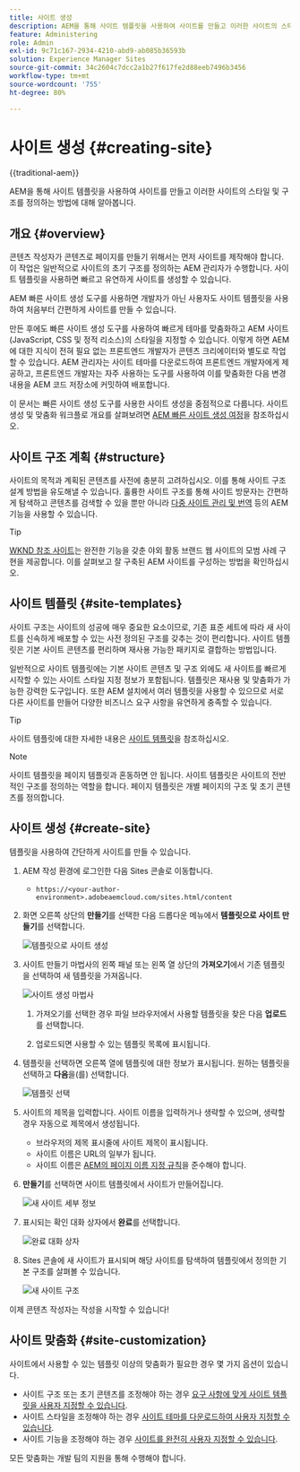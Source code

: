```yaml
---
title: 사이트 생성
description: AEM을 통해 사이트 템플릿을 사용하여 사이트를 만들고 이러한 사이트의 스타일 및 구조를 정의하는 방법에 대해 알아봅니다.
feature: Administering
role: Admin
exl-id: 9c71c167-2934-4210-abd9-ab085b36593b
solution: Experience Manager Sites
source-git-commit: 34c2604c7dcc2a1b27f617fe2d88eeb7496b3456
workflow-type: tm+mt
source-wordcount: '755'
ht-degree: 80%

---
```


# 사이트 생성 {#creating-site}

{{traditional-aem}}

AEM을 통해 사이트 템플릿을 사용하여 사이트를 만들고 이러한 사이트의 스타일 및 구조를 정의하는 방법에 대해 알아봅니다.

## 개요 {#overview}

콘텐츠 작성자가 콘텐츠로 페이지를 만들기 위해서는 먼저 사이트를 제작해야 합니다. 이 작업은 일반적으로 사이트의 초기 구조를 정의하는 AEM 관리자가 수행합니다. 사이트 템플릿을 사용하면 빠르고 유연하게 사이트를 생성할 수 있습니다.

AEM 빠른 사이트 생성 도구를 사용하면 개발자가 아닌 사용자도 사이트 템플릿을 사용하여 처음부터 간편하게 사이트를 만들 수 있습니다.

만든 후에도 빠른 사이트 생성 도구를 사용하여 빠르게 테마를 맞춤화하고 AEM 사이트(JavaScript, CSS 및 정적 리소스)의 스타일을 지정할 수 있습니다. 이렇게 하면 AEM에 대한 지식이 전혀 필요 없는 프론트엔드 개발자가 콘텐츠 크리에이터와 별도로 작업할 수 있습니다. AEM 관리자는 사이트 테마를 다운로드하여 프론트엔드 개발자에게 제공하고, 프론트엔드 개발자는 자주 사용하는 도구를 사용하여 이를 맞춤화한 다음 변경 내용을 AEM 코드 저장소에 커밋하여 배포합니다.

이 문서는 빠른 사이트 생성 도구를 사용한 사이트 생성을 중점적으로 다룹니다. 사이트 생성 및 맞춤화 워크플로 개요를 살펴보려면 [AEM 빠른 사이트 생성 여정](/help/journey-sites/quick-site/overview.md)을 참조하십시오.

## 사이트 구조 계획 {#structure}

사이트의 목적과 계획된 콘텐츠를 사전에 충분히 고려하십시오. 이를 통해 사이트 구조 설계 방법을 유도해낼 수 있습니다. 훌륭한 사이트 구조를 통해 사이트 방문자는 간편하게 탐색하고 콘텐츠를 검색할 수 있을 뿐만 아니라 [다중 사이트 관리 및 번역](/help/sites-cloud/administering/msm-and-translation.md) 등의 AEM 기능을 사용할 수 있습니다.

>[!TIP]
>
>[WKND 참조 사이트](https://wknd.site)는 완전한 기능을 갖춘 야외 활동 브랜드 웹 사이트의 모범 사례 구현을 제공합니다. 이를 살펴보고 잘 구축된 AEM 사이트를 구성하는 방법을 확인하십시오.

## 사이트 템플릿 {#site-templates}

사이트 구조는 사이트의 성공에 매우 중요한 요소이므로, 기존 표준 세트에 따라 새 사이트를 신속하게 배포할 수 있는 사전 정의된 구조를 갖추는 것이 편리합니다. 사이트 템플릿은 기본 사이트 콘텐츠를 편리하며 재사용 가능한 패키지로 결합하는 방법입니다.

일반적으로 사이트 템플릿에는 기본 사이트 콘텐츠 및 구조 외에도 새 사이트를 빠르게 시작할 수 있는 사이트 스타일 지정 정보가 포함됩니다. 템플릿은 재사용 및 맞춤화가 가능한 강력한 도구입니다. 또한 AEM 설치에서 여러 템플릿을 사용할 수 있으므로 서로 다른 사이트를 만들어 다양한 비즈니스 요구 사항을 유연하게 충족할 수 있습니다.

>[!TIP]
>
>사이트 템플릿에 대한 자세한 내용은 [사이트 템플릿](site-templates.md)을 참조하십시오.

>[!NOTE]
>
>사이트 템플릿을 페이지 템플릿과 혼동하면 안 됩니다. 사이트 템플릿은 사이트의 전반적인 구조를 정의하는 역할을 합니다. 페이지 템플릿은 개별 페이지의 구조 및 초기 콘텐츠를 정의합니다.

## 사이트 생성 {#create-site}

템플릿을 사용하여 간단하게 사이트를 만들 수 있습니다.

1. AEM 작성 환경에 로그인한 다음 Sites 콘솔로 이동합니다.

   * `https://<your-author-environment>.adobeaemcloud.com/sites.html/content`

1. 화면 오른쪽 상단의 **만들기**&#x200B;를 선택한 다음 드롭다운 메뉴에서 **템플릿으로 사이트 만들기**&#x200B;를 선택합니다.

   ![템플릿으로 사이트 생성](../assets/create-site-from-template.png)

1. 사이트 만들기 마법사의 왼쪽 패널 또는 왼쪽 열 상단의 **가져오기**&#x200B;에서 기존 템플릿을 선택하여 새 템플릿을 가져옵니다.

   ![사이트 생성 마법사](../assets/site-creation-wizard.png)

   1. 가져오기를 선택한 경우 파일 브라우저에서 사용할 템플릿을 찾은 다음 **업로드**&#x200B;를 선택합니다.

   1. 업로드되면 사용할 수 있는 템플릿 목록에 표시됩니다.

1. 템플릿을 선택하면 오른쪽 열에 템플릿에 대한 정보가 표시됩니다. 원하는 템플릿을 선택하고 **다음**&#x200B;을(를) 선택합니다.

   ![템플릿 선택](../assets/select-site-template.png)

1. 사이트의 제목을 입력합니다. 사이트 이름을 입력하거나 생략할 수 있으며, 생략할 경우 자동으로 제목에서 생성됩니다.

   * 브라우저의 제목 표시줄에 사이트 제목이 표시됩니다.
   * 사이트 이름은 URL의 일부가 됩니다.
   * 사이트 이름은 [AEM의 페이지 이름 지정 규칙](/help/sites-cloud/authoring/sites-console/organizing-pages.md#page-name-restrictions-and-best-practices)을 준수해야 합니다.

1. **만들기**&#x200B;를 선택하면 사이트 템플릿에서 사이트가 만들어집니다.

   ![새 사이트 세부 정보](../assets/create-site-details.png)

1. 표시되는 확인 대화 상자에서 **완료**&#x200B;를 선택합니다.

   ![완료 대화 상자](../assets/success.png)

1. Sites 콘솔에 새 사이트가 표시되며 해당 사이트를 탐색하여 템플릿에서 정의한 기본 구조를 살펴볼 수 있습니다.

   ![새 사이트 구조](../assets/new-site.png)

이제 콘텐츠 작성자는 작성을 시작할 수 있습니다!

## 사이트 맞춤화 {#site-customization}

사이트에서 사용할 수 있는 템플릿 이상의 맞춤화가 필요한 경우 몇 가지 옵션이 있습니다.

* 사이트 구조 또는 초기 콘텐츠를 조정해야 하는 경우 [요구 사항에 맞게 사이트 템플릿을 사용자 지정할 수 있습니다](site-templates.md).
* 사이트 스타일을 조정해야 하는 경우 [사이트 테마를 다운로드하여 사용자 지정할 수 있습니다](/help/journey-sites/quick-site/overview.md).
* 사이트 기능을 조정해야 하는 경우 [사이트를 완전히 사용자 지정할 수 있습니다](/help/implementing/developing/introduction/develop-wknd-tutorial.md).

모든 맞춤화는 개발 팀의 지원을 통해 수행해야 합니다.
